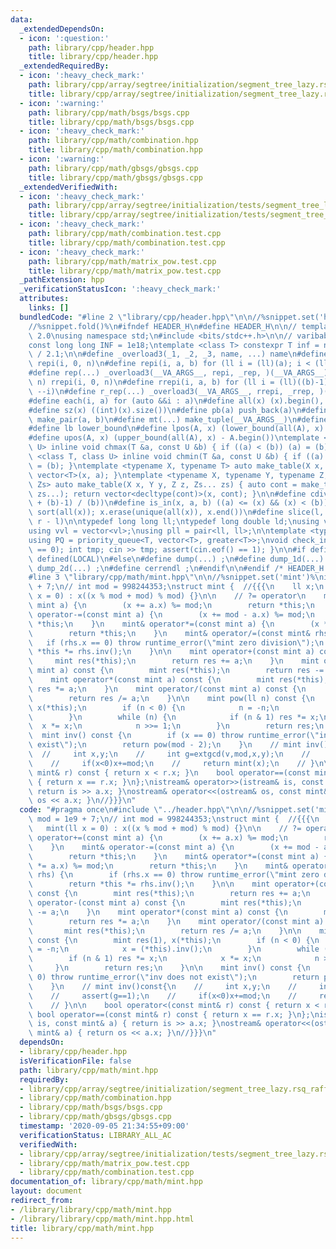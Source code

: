 ```yaml
---
data:
  _extendedDependsOn:
  - icon: ':question:'
    path: library/cpp/header.hpp
    title: library/cpp/header.hpp
  _extendedRequiredBy:
  - icon: ':heavy_check_mark:'
    path: library/cpp/array/segtree/initialization/segment_tree_lazy.rsq_raffinq.hpp
    title: library/cpp/array/segtree/initialization/segment_tree_lazy.rsq_raffinq.hpp
  - icon: ':warning:'
    path: library/cpp/math/bsgs/bsgs.cpp
    title: library/cpp/math/bsgs/bsgs.cpp
  - icon: ':heavy_check_mark:'
    path: library/cpp/math/combination.hpp
    title: library/cpp/math/combination.hpp
  - icon: ':warning:'
    path: library/cpp/math/gbsgs/gbsgs.cpp
    title: library/cpp/math/gbsgs/gbsgs.cpp
  _extendedVerifiedWith:
  - icon: ':heavy_check_mark:'
    path: library/cpp/array/segtree/initialization/tests/segment_tree_lazy.rsq_raffinq.test.cpp
    title: library/cpp/array/segtree/initialization/tests/segment_tree_lazy.rsq_raffinq.test.cpp
  - icon: ':heavy_check_mark:'
    path: library/cpp/math/combination.test.cpp
    title: library/cpp/math/combination.test.cpp
  - icon: ':heavy_check_mark:'
    path: library/cpp/math/matrix_pow.test.cpp
    title: library/cpp/math/matrix_pow.test.cpp
  _pathExtension: hpp
  _verificationStatusIcon: ':heavy_check_mark:'
  attributes:
    links: []
  bundledCode: "#line 2 \"library/cpp/header.hpp\"\n\n//%snippet.set('header')%\n\
    //%snippet.fold()%\n#ifndef HEADER_H\n#define HEADER_H\n\n// template version\
    \ 2.0\nusing namespace std;\n#include <bits/stdc++.h>\n\n// varibable settings\n\
    const long long INF = 1e18;\ntemplate <class T> constexpr T inf = numeric_limits<T>::max()\
    \ / 2.1;\n\n#define _overload3(_1, _2, _3, name, ...) name\n#define _rep(i, n)\
    \ repi(i, 0, n)\n#define repi(i, a, b) for (ll i = (ll)(a); i < (ll)(b); ++i)\n\
    #define rep(...) _overload3(__VA_ARGS__, repi, _rep, )(__VA_ARGS__)\n#define _rrep(i,\
    \ n) rrepi(i, 0, n)\n#define rrepi(i, a, b) for (ll i = (ll)((b)-1); i >= (ll)(a);\
    \ --i)\n#define r_rep(...) _overload3(__VA_ARGS__, rrepi, _rrep, )(__VA_ARGS__)\n\
    #define each(i, a) for (auto &&i : a)\n#define all(x) (x).begin(), (x).end()\n\
    #define sz(x) ((int)(x).size())\n#define pb(a) push_back(a)\n#define mp(a, b)\
    \ make_pair(a, b)\n#define mt(...) make_tuple(__VA_ARGS__)\n#define ub upper_bound\n\
    #define lb lower_bound\n#define lpos(A, x) (lower_bound(all(A), x) - A.begin())\n\
    #define upos(A, x) (upper_bound(all(A), x) - A.begin())\ntemplate <class T, class\
    \ U> inline void chmax(T &a, const U &b) { if ((a) < (b)) (a) = (b); }\ntemplate\
    \ <class T, class U> inline void chmin(T &a, const U &b) { if ((a) > (b)) (a)\
    \ = (b); }\ntemplate <typename X, typename T> auto make_table(X x, T a) { return\
    \ vector<T>(x, a); }\ntemplate <typename X, typename Y, typename Z, typename...\
    \ Zs> auto make_table(X x, Y y, Z z, Zs... zs) { auto cont = make_table(y, z,\
    \ zs...); return vector<decltype(cont)>(x, cont); }\n\n#define cdiv(a, b) (((a)\
    \ + (b)-1) / (b))\n#define is_in(x, a, b) ((a) <= (x) && (x) < (b))\n#define uni(x)\
    \ sort(all(x)); x.erase(unique(all(x)), x.end())\n#define slice(l, r) substr(l,\
    \ r - l)\n\ntypedef long long ll;\ntypedef long double ld;\nusing vl = vector<ll>;\n\
    using vvl = vector<vl>;\nusing pll = pair<ll, ll>;\n\ntemplate <typename T>\n\
    using PQ = priority_queue<T, vector<T>, greater<T>>;\nvoid check_input() { assert(cin.eof()\
    \ == 0); int tmp; cin >> tmp; assert(cin.eof() == 1); }\n\n#if defined(PCM) ||\
    \ defined(LOCAL)\n#else\n#define dump(...) ;\n#define dump_1d(...) ;\n#define\
    \ dump_2d(...) ;\n#define cerrendl ;\n#endif\n\n#endif /* HEADER_H */\n//%snippet.end()%\n\
    #line 3 \"library/cpp/math/mint.hpp\"\n\n//%snippet.set('mint')%\nint mod = 1e9\
    \ + 7;\n// int mod = 998244353;\nstruct mint {  //{{{\n    ll x;\n    mint(ll\
    \ x = 0) : x((x % mod + mod) % mod) {}\n\n    // ?= operator\n    mint& operator+=(const\
    \ mint a) {\n        (x += a.x) %= mod;\n        return *this;\n    }\n    mint&\
    \ operator-=(const mint a) {\n        (x += mod - a.x) %= mod;\n        return\
    \ *this;\n    }\n    mint& operator*=(const mint a) {\n        (x *= a.x) %= mod;\n\
    \        return *this;\n    }\n    mint& operator/=(const mint& rhs) {\n     \
    \   if (rhs.x == 0) throw runtime_error(\"mint zero division\");\n        return\
    \ *this *= rhs.inv();\n    }\n\n    mint operator+(const mint a) const {\n   \
    \     mint res(*this);\n        return res += a;\n    }\n    mint operator-(const\
    \ mint a) const {\n        mint res(*this);\n        return res -= a;\n    }\n\
    \    mint operator*(const mint a) const {\n        mint res(*this);\n        return\
    \ res *= a;\n    }\n    mint operator/(const mint a) const {\n        mint res(*this);\n\
    \        return res /= a;\n    }\n\n    mint pow(ll n) const {\n        mint res(1),\
    \ x(*this);\n        if (n < 0) {\n            n = -n;\n            x = (*this).inv();\n\
    \        }\n        while (n) {\n            if (n & 1) res *= x;\n          \
    \  x *= x;\n            n >>= 1;\n        }\n        return res;\n    }\n\n  \
    \  mint inv() const {\n        if (x == 0) throw runtime_error(\"inv does not\
    \ exist\");\n        return pow(mod - 2);\n    }\n    // mint inv()const{\n  \
    \  //     int x,y;\n    //     int g=extgcd(v,mod,x,y);\n    //     assert(g==1);\n\
    \    //     if(x<0)x+=mod;\n    //     return mint(x);\n    // }\n\n    bool operator<(const\
    \ mint& r) const { return x < r.x; }\n    bool operator==(const mint& r) const\
    \ { return x == r.x; }\n};\nistream& operator>>(istream& is, const mint& a) {\
    \ return is >> a.x; }\nostream& operator<<(ostream& os, const mint& a) { return\
    \ os << a.x; }\n//}}}\n"
  code: "#pragma once\n#include \"../header.hpp\"\n\n//%snippet.set('mint')%\nint\
    \ mod = 1e9 + 7;\n// int mod = 998244353;\nstruct mint {  //{{{\n    ll x;\n \
    \   mint(ll x = 0) : x((x % mod + mod) % mod) {}\n\n    // ?= operator\n    mint&\
    \ operator+=(const mint a) {\n        (x += a.x) %= mod;\n        return *this;\n\
    \    }\n    mint& operator-=(const mint a) {\n        (x += mod - a.x) %= mod;\n\
    \        return *this;\n    }\n    mint& operator*=(const mint a) {\n        (x\
    \ *= a.x) %= mod;\n        return *this;\n    }\n    mint& operator/=(const mint&\
    \ rhs) {\n        if (rhs.x == 0) throw runtime_error(\"mint zero division\");\n\
    \        return *this *= rhs.inv();\n    }\n\n    mint operator+(const mint a)\
    \ const {\n        mint res(*this);\n        return res += a;\n    }\n    mint\
    \ operator-(const mint a) const {\n        mint res(*this);\n        return res\
    \ -= a;\n    }\n    mint operator*(const mint a) const {\n        mint res(*this);\n\
    \        return res *= a;\n    }\n    mint operator/(const mint a) const {\n \
    \       mint res(*this);\n        return res /= a;\n    }\n\n    mint pow(ll n)\
    \ const {\n        mint res(1), x(*this);\n        if (n < 0) {\n            n\
    \ = -n;\n            x = (*this).inv();\n        }\n        while (n) {\n    \
    \        if (n & 1) res *= x;\n            x *= x;\n            n >>= 1;\n   \
    \     }\n        return res;\n    }\n\n    mint inv() const {\n        if (x ==\
    \ 0) throw runtime_error(\"inv does not exist\");\n        return pow(mod - 2);\n\
    \    }\n    // mint inv()const{\n    //     int x,y;\n    //     int g=extgcd(v,mod,x,y);\n\
    \    //     assert(g==1);\n    //     if(x<0)x+=mod;\n    //     return mint(x);\n\
    \    // }\n\n    bool operator<(const mint& r) const { return x < r.x; }\n   \
    \ bool operator==(const mint& r) const { return x == r.x; }\n};\nistream& operator>>(istream&\
    \ is, const mint& a) { return is >> a.x; }\nostream& operator<<(ostream& os, const\
    \ mint& a) { return os << a.x; }\n//}}}\n"
  dependsOn:
  - library/cpp/header.hpp
  isVerificationFile: false
  path: library/cpp/math/mint.hpp
  requiredBy:
  - library/cpp/array/segtree/initialization/segment_tree_lazy.rsq_raffinq.hpp
  - library/cpp/math/combination.hpp
  - library/cpp/math/bsgs/bsgs.cpp
  - library/cpp/math/gbsgs/gbsgs.cpp
  timestamp: '2020-09-05 21:34:55+09:00'
  verificationStatus: LIBRARY_ALL_AC
  verifiedWith:
  - library/cpp/array/segtree/initialization/tests/segment_tree_lazy.rsq_raffinq.test.cpp
  - library/cpp/math/matrix_pow.test.cpp
  - library/cpp/math/combination.test.cpp
documentation_of: library/cpp/math/mint.hpp
layout: document
redirect_from:
- /library/library/cpp/math/mint.hpp
- /library/library/cpp/math/mint.hpp.html
title: library/cpp/math/mint.hpp
---
```


